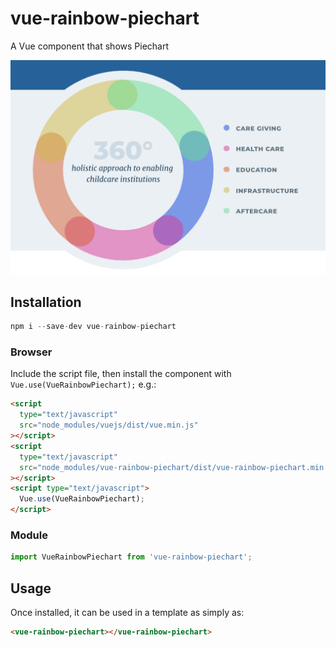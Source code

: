 # vue-rainbow-piechart

A Vue component that shows Piechart

![Screenshot](/Rainbow-Piechart-Example.png?raw=true 'Example usage')

## Installation

```js
npm i --save-dev vue-rainbow-piechart
```

### Browser

Include the script file, then install the component with `Vue.use(VueRainbowPiechart);` e.g.:

```html
<script
  type="text/javascript"
  src="node_modules/vuejs/dist/vue.min.js"
></script>
<script
  type="text/javascript"
  src="node_modules/vue-rainbow-piechart/dist/vue-rainbow-piechart.min.js"
></script>
<script type="text/javascript">
  Vue.use(VueRainbowPiechart);
</script>
```

### Module

```js
import VueRainbowPiechart from 'vue-rainbow-piechart';
```

## Usage

Once installed, it can be used in a template as simply as:

```html
<vue-rainbow-piechart></vue-rainbow-piechart>
```
